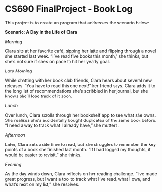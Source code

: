 # CS690 FinalProject - Book Log

This project is to create an program that addresses the scenario below:

**Scenario: A Day in the Life of Clara**

*Morning*

Clara sits at her favorite café, sipping her latte and flipping through a novel she started last week. “I’ve read five books this month,” she thinks, but she’s not sure if she’s on pace to hit her yearly goal.

*Late Morning*

While chatting with her book club friends, Clara hears about several new releases. “You have to read this one next!” her friend says. Clara adds it to the long list of recommendations she’s scribbled in her journal, but she knows she’ll lose track of it soon.

*Lunch*

Over lunch, Clara scrolls through her bookshelf app to see what she owns. She realizes she’s accidentally bought duplicates of the same book before. “I need a way to track what I already have,” she mutters.

*Afternoon*

Later, Clara sets aside time to read, but she struggles to remember the key points of a book she finished last month. “If I had logged my thoughts, it would be easier to revisit,” she thinks.

*Evening*

As the day winds down, Clara reflects on her reading challenge. “I’ve made great progress, but I want a tool to track what I’ve read, what I own, and what’s next on my list,” she resolves.
